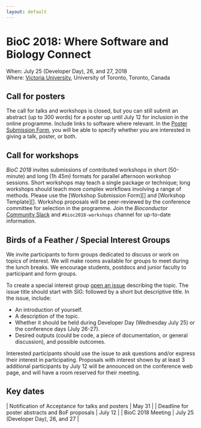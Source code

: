 ```yaml
---
layout: default
---
```

# BioC 2018: Where Software and Biology Connect

When: July 25 (Developer Day), 26, and 27, 2018 <br />
Where: [Victoria University][uvic], University of Toronto, Toronto, Canada

[uvic]: http://www.vicu.utoronto.ca/

## Call for posters

The call for talks and workshops is closed, but you can still submit 
an abstract (up to 300 words) for a poster up until July 12 for inclusion 
in the online programme. Include links to software where relevant. In the
[Poster Submission Form][], you will be able to specify whether
you are interested in giving a talk, poster, or both.

[Poster Submission Form]: https://goo.gl/forms/meoGgX7eipL2ZHKD2

## Call for workshops

_BioC 2018_ invites submissions of contributed workshops in short
(50-minute) and long (1h 45m) formats for parallel afternoon workshop
sessions. Short workshops may teach a single package or technique;
long workshops should teach more complex workflows involving a range
of methods.  Please use the [Workshop Submission Form][] and
[Workshop Template][]. Workshop proposals will be peer-reviewed by the
conference committee for selection in the programme. Join the
_Bioconductor_ [Community Slack][] and `#bioc2018-workshops` channel
for up-to-date information.

[Poster Submission Form]: https://goo.gl/forms/YwkZt6f9FCHYaMYn1
[Community Slack]: https://bioc-community.herokuapp.com/

## Birds of a Feather / Special Interest Groups

We invite participants to form groups dedicated to discuss or work on
topics of interest. We will make rooms available for groups to meet
during the lunch breaks. We encourage students, postdocs and junior
faculty to participant and form groups.

To create a special interest group [open an issue][] describing the
topic. The issue title should start with SIG: followed by a short but
descriptive title. In the issue, include:

- An introduction of yourself.
- A description of the topic.
- Whether it should be held during Developer Day (Wednesday July 25)
  or the conference days (July 26-27).
- Desired outputs (could be code, a piece of documentation, or general
  discussion), and possible outcomes.

Interested participants should use the issue to ask questions and/or
express their interest in participating. Proposals with interest shown
by at least 3 additional participants by July 12 will be announced on
the conference web page, and will have a room reserved for their
meeting.

[open an issue]: https://github.com/Bioconductor/BioC2018/issues

## Key dates

| Notification of Acceptance for talks and posters | May 31 |
| Deadline for poster abstracts and BoF proposals | July 12 |
| BioC 2018 Meeting          | July 25 (Developer Day), 26, and 27 |

